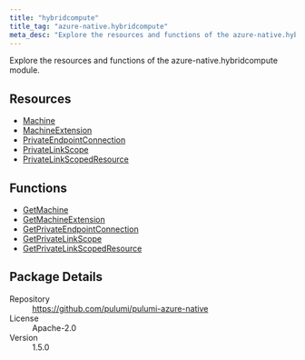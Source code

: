 ```yaml
---
title: "hybridcompute"
title_tag: "azure-native.hybridcompute"
meta_desc: "Explore the resources and functions of the azure-native.hybridcompute module."
---
```


<!-- WARNING: this file was generated by Pulumi Docs Generator. -->
<!-- Do not edit by hand unless you're certain you know what you are doing! -->

Explore the resources and functions of the azure-native.hybridcompute module.

<h2 id="resources">Resources</h2>
<ul class="api">
    <li><a href="machine" title="Machine"><span class="symbol resource"></span>Machine</a></li>
    <li><a href="machineextension" title="MachineExtension"><span class="symbol resource"></span>MachineExtension</a></li>
    <li><a href="privateendpointconnection" title="PrivateEndpointConnection"><span class="symbol resource"></span>PrivateEndpointConnection</a></li>
    <li><a href="privatelinkscope" title="PrivateLinkScope"><span class="symbol resource"></span>PrivateLinkScope</a></li>
    <li><a href="privatelinkscopedresource" title="PrivateLinkScopedResource"><span class="symbol resource"></span>PrivateLinkScopedResource</a></li>
</ul>

<h2 id="functions">Functions</h2>
<ul class="api">
    <li><a href="getmachine" title="GetMachine"><span class="symbol function"></span>GetMachine</a></li>
    <li><a href="getmachineextension" title="GetMachineExtension"><span class="symbol function"></span>GetMachineExtension</a></li>
    <li><a href="getprivateendpointconnection" title="GetPrivateEndpointConnection"><span class="symbol function"></span>GetPrivateEndpointConnection</a></li>
    <li><a href="getprivatelinkscope" title="GetPrivateLinkScope"><span class="symbol function"></span>GetPrivateLinkScope</a></li>
    <li><a href="getprivatelinkscopedresource" title="GetPrivateLinkScopedResource"><span class="symbol function"></span>GetPrivateLinkScopedResource</a></li>
</ul>

<h2 id="package-details">Package Details</h2>
<dl class="package-details">
	<dt>Repository</dt>
	<dd><a href="https://github.com/pulumi/pulumi-azure-native">https://github.com/pulumi/pulumi-azure-native</a></dd>
	<dt>License</dt>
	<dd>Apache-2.0</dd>
	<dt>Version</dt>
	<dd>1.5.0</dd>
</dl>

